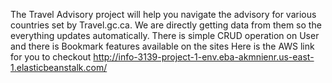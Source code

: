 The Travel Advisory project will help you navigate the advisory for various countries set by Travel.gc.ca. We are directly getting data from them so the everything updates automatically. There is simple CRUD operation on User and there is Bookmark features available on the sites Here is the AWS link for you to checkout 
http://info-3139-project-1-env.eba-akmnienr.us-east-1.elasticbeanstalk.com/
